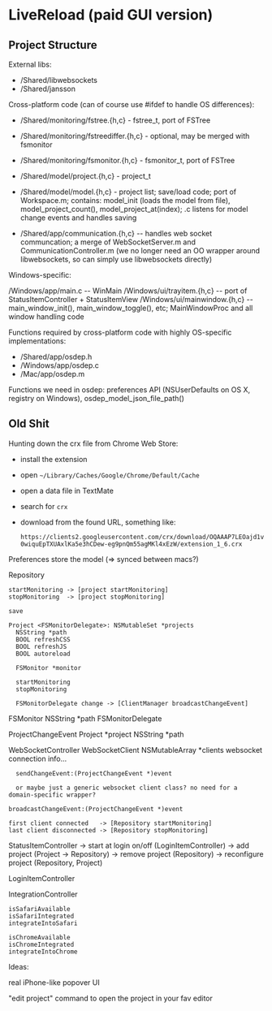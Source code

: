 LiveReload (paid GUI version)
=============================

Project Structure
-----------------


External libs:

* /Shared/libwebsockets
* /Shared/jansson


Cross-platform code (can of course use #ifdef to handle OS differences):

* /Shared/monitoring/fstree.{h,c} - fstree_t, port of FSTree
* /Shared/monitoring/fstreediffer.{h,c} - optional, may be merged with fsmonitor
* /Shared/monitoring/fsmonitor.{h,c} - fsmonitor_t, port of FSTree

* /Shared/model/project.{h,c} - project_t
* /Shared/model/model.{h,c} - project list; save/load code; port of Workspace.m; contains: model_init (loads the model from file), model_project_count(), model_project_at(index); .c listens for model change events and handles saving

* /Shared/app/communication.{h,c} -- handles web socket communcation; a merge of WebSocketServer.m and CommunicationController.m (we no longer need an OO wrapper around libwebsockets, so can simply use libwebsockets directly)


Windows-specific:

/Windows/app/main.c -- WinMain
/Windows/ui/trayitem.{h,c} -- port of StatusItemController + StatusItemView
/Windows/ui/mainwindow.{h,c} -- main_window_init(), main_window_toggle(), etc; MainWindowProc and all window handling code


Functions required by cross-platform code with highly OS-specific implementations:

* /Shared/app/osdep.h
* /Windows/app/osdep.c
* /Mac/app/osdep.m

Functions we need in osdep: preferences API (NSUserDefaults on OS X, registry on Windows), osdep_model_json_file_path()



Old Shit
--------


Hunting down the crx file from Chrome Web Store:

* install the extension
* open `~/Library/Caches/Google/Chrome/Default/Cache`
* open a data file in TextMate
* search for `crx`
* download from the found URL, something like:

      https://clients2.googleusercontent.com/crx/download/OQAAAP7LEOajd1v0yz2cqUXd8G_fJDnxSckZ9aB21rIRYJtibrBHokesrCY3MzgSZW4SiJF5ZfqTntmn-0wiquEpTXUAxlKa5e3hCDew-eg9pnQm55agMKl4xEzW/extension_1_6.crx

Preferences store the model (=> synced between macs?)

  Repository

    startMonitoring -> [project startMonitoring]
    stopMonitoring  -> [project stopMonitoring]

    save

    Project <FSMonitorDelegate>: NSMutableSet *projects
      NSString *path
      BOOL refreshCSS
      BOOL refreshJS
      BOOL autoreload

      FSMonitor *monitor

      startMonitoring
      stopMonitoring

      FSMonitorDelegate change -> [ClientManager broadcastChangeEvent]

  FSMonitor
    NSString *path
  FSMonitorDelegate

  ProjectChangeEvent
    Project *project
    NSString *path

  WebSocketController
    WebSocketClient NSMutableArray *clients
      websocket connection info...

      sendChangeEvent:(ProjectChangeEvent *)event

      or maybe just a generic websocket client class? no need for a domain-specific wrapper?

    broadcastChangeEvent:(ProjectChangeEvent *)event

    first client connected   -> [Repository startMonitoring]
    last client disconnected -> [Repository stopMonitoring]

  StatusItemController
    -> start at login on/off (LoginItemController)
    -> add project (Project -> Repository)
    -> remove project (Repository)
    -> reconfigure project (Repository, Project)

  LoginItemController

  IntegrationController

    isSafariAvailable
    isSafariIntegrated
    integrateIntoSafari

    isChromeAvailable
    isChromeIntegrated
    integrateIntoChrome



Ideas:

  real iPhone-like popover UI

  "edit project" command to open the project in your fav editor


